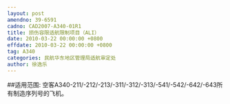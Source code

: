 ```yaml
---
layout: post
amendno: 39-6591
cadno: CAD2007-A340-01R1
title: 损伤容限适航限制项目（ALI）
date: 2010-03-22 00:00:00 +0800
effdate: 2010-03-22 00:00:00 +0800
tag: A340
categories: 民航华东地区管理局适航审定处
author: 徐逸乐
---
```


##适用范围:
空客A340-211/-212/-213/-311/-312/-313/-541/-542/-642/-643所有制造序列号的飞机。

